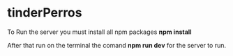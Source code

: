 # tinderPerros

To Run the server you must install all npm packages **npm install**

After that run on the terminal the comand **npm run dev** for the server to run.
